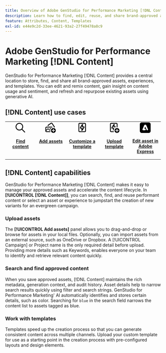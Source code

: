 ```yaml
---
title: Overview of Adobe GenStudio for Performance Marketing [!DNL Content]
description: Learn how to find, edit, reuse, and share brand-approved assets in one, intuitive portal.
feature: Attributes, Content, Templates
exl-id: e44e9c2d-33ee-4621-93a2-27f49478a8c9
---
```

# Adobe GenStudio for Performance Marketing [!DNL Content]

GenStudio for Performance Marketing [!DNL Content] provides a central location to store, find, and share all brand-approved assets, experiences, and templates. You can edit and remix content, gain insight on content usage and sentiment, and refresh and repurpose existing assets using generative AI.

## [!DNL Content] use cases

<table style="table-layout:fixed">
<tr style="border: 0;">
   <td align="center" valign="top" width="100">
      <a href="../content/manage-assets.md#search">
         <img alt="magnifier" src="../../assets/icons/icon-search.png">
      </a>
      <p>
         <a href="../content/manage-assets.md#search">
         <strong>Find content</strong>
         </a>
      </p>
   </td>
   <td align="center" valign="top" width="100">
      <a href="../content/manage-assets.md">
         <img alt="images with plus sign" src="../../assets/icons/icon-addContent.png">
      </a>
      <p>
         <a href="../content/manage-assets.md">
         <strong>Add assets</strong>
         </a>
      </p>
   </td>
   <td align="center" valign="top" width="100">
      <a href="../content/customize-template.md">
         <img alt="lightening bolt on asset" src="../../assets/icons/icon-template.png">
      </a>
      <p>
         <a href="../content/customize-template.md">
         <strong>Customize a template</strong>
         </a>
      </p>
   </td>
   <td align="center" valign="top" width="100">
      <a href="../content/use-templates.md">
         <img alt="lightening bolt on asset with plus sign" src="../../assets/icons/icon-addTemplate.png">
      </a>
      <p>
         <a href="../content/use-templates.md#upload-a-template">
         <strong>Upload template</strong>
         </a>
      </p>
   </td>
   <td align="center" valign="top" width="100">
      <a href="../content/asset-details.md#edit-in-express">
         <img alt="Adobe A" src="../../assets/icons/icon-editExpress.png">
      </a>
      <p>
         <a href="../content/asset-details.md#edit-in-express">
         <strong>Edit asset in Adobe Express</strong>
         </a>
      </p>
   </td>
</tr>
</table>

## [!DNL Content] capabilities

GenStudio for Performance Marketing [!DNL Content] makes it easy to manage your approved assets and accelerate the content lifecycle. In **[!UICONTROL [!DNL Content]]**, you can search, find, and reuse performant content or select an asset or experience to jumpstart the creation of new variants for an evergreen campaign.

### Upload assets

The **[!UICONTROL Add assets]** panel allows you to drag-and-drop or browse for assets in your local files. Optionally, you can import assets from an external source, such as OneDrive or Dropbox. A [!UICONTROL Campaign] or Project name is the only required detail before upload. Providing more details such as Keywords, enables everyone on your team to identify and retrieve relevant content quickly.

### Search and find approved content

When you save approved assets, [!DNL Content] maintains the rich metadata, generation context, and audit history. Asset details help to narrow search results quickly using filter and search strings. GenStudio for Performance Marketing' AI automatically identifies and stores certain details, such as color. Searching for `blue` in the search field narrows the content list to assets tagged as blue.

### Work with templates

Templates speed up the creation process so that you can generate consistent content across multiple channels. Upload your custom template for use as a starting point in the creation process with pre-configured layouts and design elements.
